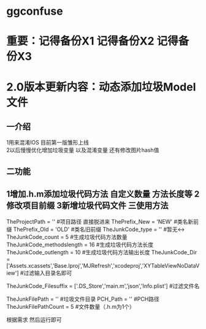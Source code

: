 # ggconfuse
重要：记得备份X1 记得备份X2 记得备份X3<br>
=================================
2.0版本更新内容：动态添加垃圾Model文件<br>
=================================

一介绍<br>
-------
1用来混淆IOS 目前第一版雏形上线<br>
2以后慢慢优化增加垃圾变量 以及混淆变量 还有修改图片hash值<br>

二功能<br>
-------
1增加.h.m添加垃圾代码方法 自定义数量 方法长度等
2修改项目前缀
3新增垃圾代码文件
三使用方法
----------

TheProjectPath = ''  #项目路径 直接脱进来
ThePrefix_New = 'NEW'   #类名新前缀
ThePrefix_Old = 'OLD'   #类名旧前缀
TheJunkCode_type = '' #暂无↔️
TheJunkCode_count = 5  #生成垃圾代码方法数量
TheJunkCode_methodslength =  16 #生成垃圾代码方法长度
TheJunkCode_outlength =  10    #生成垃圾代码方法输出长度
TheJunkCode_Dir  = ['Assets.xcassets','Base.lproj','MJRefresh','xcodeproj','XYTableViewNoDataView']  #过滤输入目录名即可

TheJunkCode_Filesuffix = ['.DS_Store','main.m','json','Info.plist']  #过滤文件名

TheJunkFilePath = ''  #垃圾文件目录
PCH_Path = '' #PCH路径
TheJunkFilePathCount = 5  #文件数量（.h.m为1个）


根据需求 然后运行即可 
